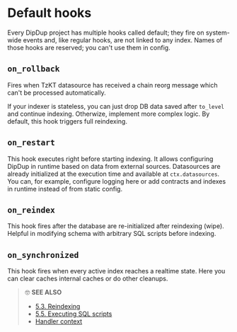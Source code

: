 # Default hooks

Every DipDup project has multiple hooks called default; they fire on system-wide events and, like regular hooks, are not linked to any index. Names of those hooks are reserved; you can't use them in config.

## `on_rollback`

Fires when TzKT datasource has received a chain reorg message which can't be processed automatically.

If your indexer is stateless, you can just drop DB data saved after `to_level` and continue indexing. Otherwize, implement more complex logic. By default, this hook triggers full reindexing.

## `on_restart`

This hook executes right before starting indexing. It allows configuring DipDup in runtime based on data from external sources. Datasources are already initialized at the execution time and available at `ctx.datasources`. You can, for example, configure logging here or add contracts and indexes in runtime instead of from static config.


## `on_reindex`

This hook fires after the database are re-initialized after reindexing (wipe). Helpful in modifying schema with arbitrary SQL scripts before indexing.

## `on_synchronized`

This hook fires when every active index reaches a realtime state. Here you can clear caches internal caches or do other cleanups.


> 🤓 **SEE ALSO**
>
> * [5.3. Reindexing](../../advanced/reindexing.md)
> * [5.5. Executing SQL scripts](../sql.md)
> * [Handler context](../advanced/handler-context.md)